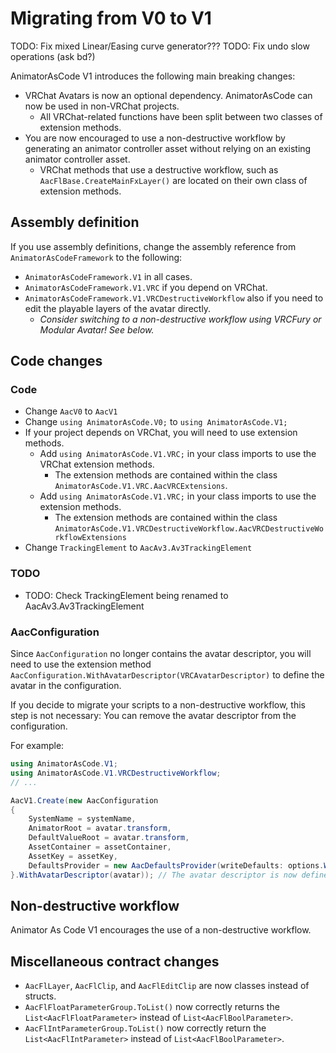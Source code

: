 ﻿---
sidebar_position: 8
---

# Migrating from V0 to V1

TODO: Fix mixed Linear/Easing curve generator???
TODO: Fix undo slow operations (ask bd?)

AnimatorAsCode V1 introduces the following main breaking changes:
- VRChat Avatars is now an optional dependency. AnimatorAsCode can now be used in non-VRChat projects.
    - All VRChat-related functions have been split between two classes of extension methods.
- You are now encouraged to use a non-destructive workflow by generating an animator controller asset without relying on an existing animator controller asset.
    - VRChat methods that use a destructive workflow, such as `AacFlBase.CreateMainFxLayer()` are located on their own class of extension methods.

## Assembly definition

If you use assembly definitions, change the assembly reference from `AnimatorAsCodeFramework` to the following:
- `AnimatorAsCodeFramework.V1` in all cases.
- `AnimatorAsCodeFramework.V1.VRC` if you depend on VRChat.
- `AnimatorAsCodeFramework.V1.VRCDestructiveWorkflow` also if you need to edit the playable layers of the avatar directly.
    - *Consider switching to a non-destructive workflow using VRCFury or Modular Avatar! See below.*

## Code changes

### Code

- Change `AacV0` to `AacV1`
- Change `using AnimatorAsCode.V0;` to `using AnimatorAsCode.V1;`
- If your project depends on VRChat, you will need to use extension methods.
    - Add `using AnimatorAsCode.V1.VRC;` in your class imports to use the VRChat extension methods.
        - The extension methods are contained within the class `AnimatorAsCode.V1.VRC.AacVRCExtensions`.
    - Add `using AnimatorAsCode.V1.VRC;` in your class imports to use the extension methods.
        - The extension methods are contained within the class `AnimatorAsCode.V1.VRCDestructiveWorkflow.AacVRCDestructiveWorkflowExtensions`
- Change `TrackingElement` to `AacAv3.Av3TrackingElement`

### TODO

- TODO: Check TrackingElement being renamed to AacAv3.Av3TrackingElement

### AacConfiguration

Since `AacConfiguration` no longer contains the avatar descriptor, you will need to use the extension method `AacConfiguration.WithAvatarDescriptor(VRCAvatarDescriptor)` to define the avatar in the configuration.

If you decide to migrate your scripts to a non-destructive workflow, this step is not necessary:
You can remove the avatar descriptor from the configuration.

For example:

```csharp
using AnimatorAsCode.V1;
using AnimatorAsCode.V1.VRCDestructiveWorkflow;
// ...

AacV1.Create(new AacConfiguration
{
    SystemName = systemName,
    AnimatorRoot = avatar.transform,
    DefaultValueRoot = avatar.transform,
    AssetContainer = assetContainer,
    AssetKey = assetKey,
    DefaultsProvider = new AacDefaultsProvider(writeDefaults: options.WriteDefaults)
}.WithAvatarDescriptor(avatar)); // The avatar descriptor is now defined by invoking an extension method.
```

## Non-destructive workflow

Animator As Code V1 encourages the use of a non-destructive workflow.

## Miscellaneous contract changes

- `AacFlLayer`, `AacFlClip`, and `AacFlEditClip` are now classes instead of structs.
- `AacFlFloatParameterGroup.ToList()` now correctly returns the `List<AacFlFloatParameter>` instead of `List<AacFlBoolParameter>`.
- `AacFlIntParameterGroup.ToList()` now correctly return the `List<AacFlIntParameter>` instead of `List<AacFlBoolParameter>`.

